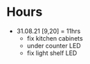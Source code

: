 # Hours

- 31.08.21 [9,20] = 11hrs
  - fix kitchen cabinets
  - under counter LED
  - fix light shelf LED
